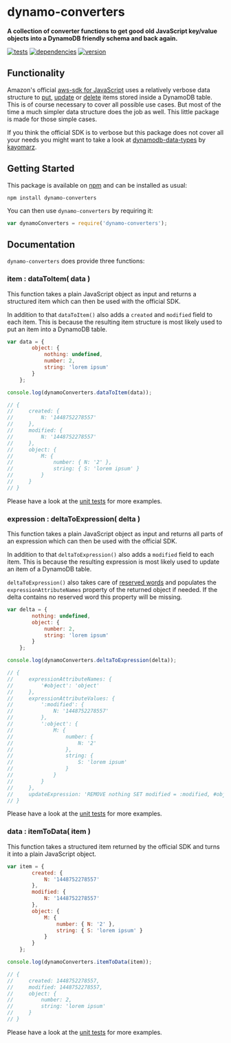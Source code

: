 # dynamo-converters

**A collection of converter functions to get good old JavaScript key/value objects into a DynamoDB friendly schema and back again.**

[![tests](https://img.shields.io/travis/chrisguttandin/dynamo-converters/master.svg?style=flat-square)](https://travis-ci.org/chrisguttandin/dynamo-converters)
[![dependencies](https://img.shields.io/david/chrisguttandin/dynamo-converters.svg?style=flat-square)](https://www.npmjs.com/package/dynamo-converters)
[![version](https://img.shields.io/npm/v/dynamo-converters.svg?style=flat-square)](https://www.npmjs.com/package/dynamo-converters)

## Functionality

Amazon's official
[aws-sdk for JavaScript](https://aws.amazon.com/de/documentation/sdk-for-javascript) uses a
relatively verbose data structure to
[put](http://docs.aws.amazon.com/AWSJavaScriptSDK/latest/AWS/DynamoDB.html#putItem-property), [update](http://docs.aws.amazon.com/AWSJavaScriptSDK/latest/AWS/DynamoDB.html#updateItem-property)
or
[delete](http://docs.aws.amazon.com/AWSJavaScriptSDK/latest/AWS/DynamoDB.html#deleteItem-property)
items stored inside a DynamoDB table. This is of course necessary to cover all possible use cases.
But most of the time a much simpler data structure does the job as well. This little package is made
for those simple cases.

If you think the official SDK is to verbose but this package does not cover all your needs you might
want to take a look at [dynamodb-data-types](https://github.com/kayomarz/dynamodb-data-types) by
[kayomarz](https://github.com/kayomarz).

## Getting Started

This package is available on [npm](https://www.npmjs.org/package/dynamo-converters) and can be
installed as usual:

```shell
npm install dynamo-converters
```

You can then use `dynamo-converters` by requiring it:

```js
var dynamoConverters = require('dynamo-converters');
```

## Documentation

`dynamo-converters` does provide three functions:

### item : dataToItem( data )

This function takes a plain JavaScript object as input and returns a structured item which can then
be used with the official SDK.

In addition to that `dataToItem()` also adds a `created` and `modified` field to each item. This is
because the resulting item structure is most likely used to put an item into a DynamoDB table.

```js
var data = {
        object: {
            nothing: undefined,
            number: 2,
            string: 'lorem ipsum'
        }
    };

console.log(dynamoConverters.dataToItem(data));

// {
//     created: {
//         N: '1448752278557'
//     },
//     modified: {
//         N: '1448752278557'
//     },
//     object: {
//         M: {
//             number: { N: '2' },
//             string: { S: 'lorem ipsum' }
//         }
//     }
// }
```

Please have a look at the
[unit tests](https://github.com/chrisguttandin/dynamo-converters/blob/master/test/unit.js#L8) for
more examples.

### expression : deltaToExpression( delta )

This function takes a plain JavaScript object as input and returns all parts of an expression which
can then be used with the official SDK.

In addition to that `deltaToExpression()` also adds a `modified` field to each item. This is
because the resulting expression is most likely used to update an item of a DynamoDB table.

`deltaToExpression()` also takes care of
[reserved words](http://docs.aws.amazon.com/amazondynamodb/latest/developerguide/ReservedWords.html)
and populates the `expressionAttributeNames` property of the returned object if needed. If the delta
contains no reserved word this property will be missing.

```js
var delta = {
        nothing: undefined,
        object: {
            number: 2,
            string: 'lorem ipsum'
        }
    };

console.log(dynamoConverters.deltaToExpression(delta));

// {
//     expressionAttributeNames: {
//         '#object': 'object'
//     },
//     expressionAttributeValues: {
//         ':modified': {
//             N: '1448752278557'
//         },
//         ':object': {
//             M: {
//                 number: {
//                     N: '2'
//                 },
//                 string: {
//                     S: 'lorem ipsum'
//                 }
//             }
//         }
//     },
//     updateExpression: 'REMOVE nothing SET modified = :modified, #object = :object'
// }
```

Please have a look at the
[unit tests](https://github.com/chrisguttandin/dynamo-converters/blob/master/test/unit.js#L70) for
more examples.

### data : itemToData( item )

This function takes a structured item returned by the official SDK and turns it into a plain
JavaScript object.

```js
var item = {
        created: {
            N: '1448752278557'
        },
        modified: {
            N: '1448752278557'
        },
        object: {
            M: {
                number: { N: '2' },
                string: { S: 'lorem ipsum' }
            }
        }
    };

console.log(dynamoConverters.itemToData(item));

// {
//     created: 1448752278557,
//     modified: 1448752278557,
//     object: {
//         number: 2,
//         string: 'lorem ipsum'
//     }
// }
```

Please have a look at the [unit tests](https://github.com/chrisguttandin/dynamo-converters/blob/master/test/unit/module.js) for more examples.
